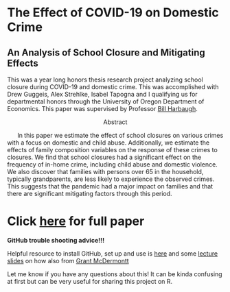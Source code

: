 # The Effect of COVID-19 on Domestic Crime
## An Analysis of School Closure and Mitigating Effects

This was a year long honors thesis research project analyzing school closure during COVID-19 and domestic crime. This was accomplished with Drew Guggeis, Alex Strehlke, Isabel Tapogna and I qualifying us for departmental honors through the University of Oregon Department of Economics. This paper was supervised by Professor [Bill Harbaugh](https://harbaugh.uoregon.edu/).


<p align="center">
    Abstract
</p>

&nbsp;&nbsp;&nbsp;&nbsp;&nbsp;&nbsp;In this paper we estimate the effect of school closures on various crimes with a focus on domestic and child abuse. Additionally, we estimate the effects of family composition variables on the response of these crimes to closures. We find that school closures had a significant effect on the frequency of in-home crime, including child abuse and domestic violence. We also discover that families with persons over 65 in the household, typically grandparents, are less likely to experience the observed crimes. This suggests that the pandemic had a major impact on families and that there are significant mitigating factors through this period.

# Click [here](https://github.com/cyrustadjiki/Crime-Project/blob/main/final_document.pdf) for full paper

**GitHub trouble shooting advice!!!**

Helpful resource to install GitHub, set up and use is [here](https://happygitwithr.com/install-git.html) and some [lecture slides](https://raw.githack.com/uo-ec607/lectures/master/02-git/02-Git.html#1) on how also from [Grant McDermontt](https://grantmcdermott.com/)

Let me know if you have any questions about this! It can be kinda confusing at first but can be very useful for sharing this project on R.

